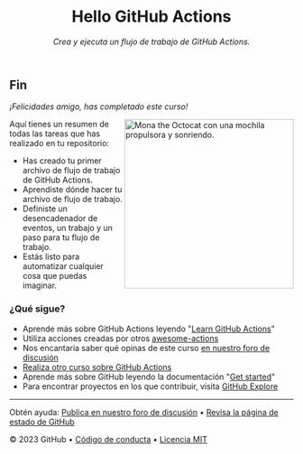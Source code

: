 <header>

# Hello GitHub Actions

_Crea y ejecuta un flujo de trabajo de GitHub Actions._

</header>

## Fin

_¡Felicidades amigo, has completado este curso!_

<img src=https://octodex.github.com/images/jetpacktocat.png alt="Mona the Octocat con una mochila propulsora y sonriendo." width=300 align=right>

Aquí tienes un resumen de todas las tareas que has realizado en tu repositorio:

- Has creado tu primer archivo de flujo de trabajo de GitHub Actions.
- Aprendiste dónde hacer tu archivo de flujo de trabajo.
- Definiste un desencadenador de eventos, un trabajo y un paso para tu flujo de trabajo.
- Estás listo para automatizar cualquier cosa que puedas imaginar.

### ¿Qué sigue?


- Aprende más sobre GitHub Actions leyendo "[Learn GitHub Actions](https://docs.github.com/actions/learn-github-actions)"
- Utiliza acciones creadas por otros  [awesome-actions](https://github.com/sdras/awesome-actions)
- Nos encantaría saber qué opinas de este curso [en nuestro foro de discusión](https://github.com/orgs/skills/discussions/categories/hello-github-actions)
- [Realiza otro curso sobre GitHub Actions](https://skills.github.com/#automate-workflows-with-github-actions)
- Aprende más sobre GitHub leyendo la documentación "[Get started](https://docs.github.com/get-started)"
- Para encontrar proyectos en los que contribuir, visita [GitHub Explore](https://github.com/explore)

<footer>

---

Obtén ayuda: [Publica en nuestro foro de discusión](https://github.com/orgs/skills/discussions/categories/hello-github-actions) &bull; [Revisa la página de estado de GitHub](https://www.githubstatus.com/)

&copy; 2023 GitHub &bull; [Código de conducta](https://www.contributor-covenant.org/version/2/1/code_of_conduct/code_of_conduct.md) &bull; [Licencia MIT](https://gh.io/mit)

</footer>

